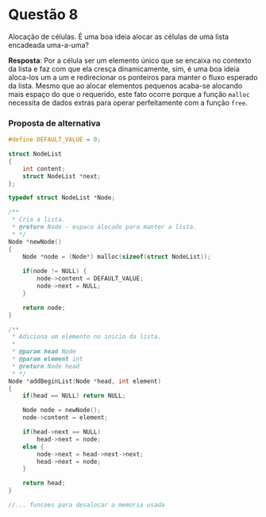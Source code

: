# Questão 8

Alocação de células.  É uma boa ideia alocar as células de uma lista encadeada uma-a-uma?  

__Resposta__: Por a célula ser um elemento único que se encaixa no contexto da lista e faz
com que ela cresça dinamicamente, sim, é uma boa ideia aloca-los um a um e redirecionar os ponteiros para manter o fluxo esperado da lista. Mesmo que ao alocar elementos pequenos acaba-se alocando mais espaço do que o requerido, este fato ocorre porque a função ``malloc`` necessita de dados extras para operar perfeitamente com a função ``free``.

### Proposta de alternativa

```c
#define DEFAULT_VALUE = 0;

struct NodeList
{
    int content;
    struct NodeList *next;
};

typedef struct NodeList *Node;

/**
 * Cria a lista.
 * @return Node - espaco alocado para manter a lista.
 * */
Node *newNode()
{
    Node *node = (Node*) malloc(sizeof(struct NodeList));
    
    if(node != NULL) {
        node->content = DEFAULT_VALUE;
        node->next = NULL;
    }

    return node;
}

/**
 * Adiciona um elemento no inicio da lista.
 * 
 * @param head Node
 * @param element int
 * @return Node head
 * */
Node *addBeginList(Node *head, int element)
{
    if(head == NULL) return NULL;

    Node node = newNode();
    node->content = element;

    if(head->next == NULL)
        head->next = node;
    else {
        node->next = head->next->next;
        head->next = node;
    }

    return head;
}

//... funcoes para desalocar a memoria usada

```